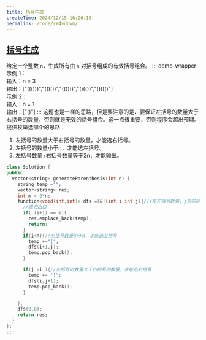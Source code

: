 ```yaml
---
title: 括号生成
createTime: 2024/12/15 16:26:18
permalink: /code/re4vdcwm/
---
```

## [括号生成](https://leetcode.cn/problems/generate-parentheses/)
给定一个整数 `n`，生成所有由 `n` 对括号组成的有效括号组合。
::: demo-wrapper
示例 1：\
输入：n = 3\
输出：["((()))","(()())","(())()","()(())","()()()"]\
示例 2：\
输入：n = 1\
输出：["()"]
:::
这题也是一样的思路，但是要注意的是，要保证左括号的数量大于右括号的数量，否则就是无效的括号组合。这一点很重要，否则程序会超出预期。
提供枚举选哪个的思路：
1. 左括号的数量大于右括号的数量，才能选右括号。
2. 左括号的数量小于n，才能选左括号。
3. 左括号数量+右括号数量等于2n，才能输出。
``` c++
class Solution {
public:
  vector<string> generateParenthesis(int n) {
    string temp ="";
    vector<string> res;
    int m = 2*n;
    function<void(int,int)> dfs =[&](int i,int j){//i是左括号数量，j是右括号数量
      //递归出口
      if( (i+j) == m){
        res.emplace_back(temp);
        return;
      }
      if(i<n){//左括号数量小于n，才能选左括号
        temp +="(";
        dfs(i+1,j);
        temp.pop_back();
      }

      if(j <i ){//左括号的数量大于右括号的数量，才能选右括号
        temp += ")";
        dfs(i,j+1);
        temp.pop_back();
      }

    };
    dfs(0,0);
    return res;
  }
};
:::